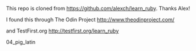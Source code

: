 This repo is cloned from https://github.com/alexch/learn_ruby. Thanks Alex!

I found this through The Odin Project http://www.theodinproject.com/

and TestFirst.org http://testfirst.org/learn_ruby

04_pig_latin